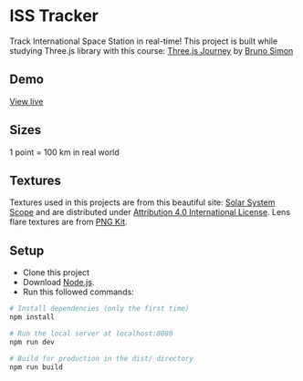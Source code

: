 # ISS Tracker

Track International Space Station in real-time!
This project is built while studying Three.js library with this course: [Three.js Journey](https://threejs-journey.com/) by [Bruno Simon](https://bruno-simon.com/)

## Demo
[View live](https://oleksii-ponomarov.github.io/space/)

## Sizes
1 point = 100 km in real world

## Textures
Textures used in this projects are from this beautiful site: [Solar System Scope](https://www.solarsystemscope.com/textures) and are distributed under [Attribution 4.0 International License](https://creativecommons.org/licenses/by/4.0/). Lens flare textures are from [PNG Kit](https://www.pngkit.com/).

## Setup
- Clone this project
- Download [Node.js](https://nodejs.org/en/download/).
- Run this followed commands:

``` bash
# Install dependencies (only the first time)
npm install

# Run the local server at localhost:8080
npm run dev

# Build for production in the dist/ directory
npm run build
```
